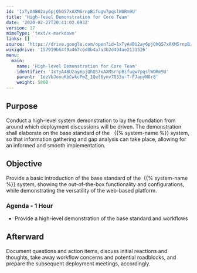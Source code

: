 ```yaml
---
id: '1xTyA4BU2ay6pjQhQS7xAXMSrnpBifugw7pqslWORm9U'
title: 'High-level Demonstration for Core Team'
date: '2020-02-27T20:41:02.693Z'
version: 17
mimeType: 'text/x-markdown'
links: []
source: 'https://drive.google.com/open?id=1xTyA4BU2ay6pjQhQS7xAXMSrnpBifugw7pqslWORm9U'
wikigdrive: '157919b64f9a467c6d0b4a7a3b2d494ae2131526'
menu:
  main:
    name: 'High-level Demonstration for Core Team'
    identifier: '1xTyA4BU2ay6pjQhQS7xAXMSrnpBifugw7pqslWORm9U'
    parent: '1ezVbJoouKbCwkcPmZ_1Qel6ynv7O33u-T-FJapyN0r8'
    weight: 5800
---
```

## Purpose  
  
Conduct a high-level system demonstration to lay the foundation from around which deployment discussions will be driven. The demonstration shall elaborate on the base standard of the   {{% system-name %}} system, so that information gathering and gap analysis can take place, allowing for an informed and smooth implementation.
  
## Objective  
  
Provide a basic introduction of the base standard of the  {{% system-name %}} system, showing the out-of-the-box functionality and configurations, while demonstrating the versatility of the web-based platform.
  
### Agenda - 1 Hour  

* Provide a high-level demonstration of the base standard and workflows
  
## Afterward  
  
Document questions and action items, discuss initial reactions and thoughts, take away workflow concerns and potential roadblocks, and prepare the subsequent deployment meetings, accordingly.
